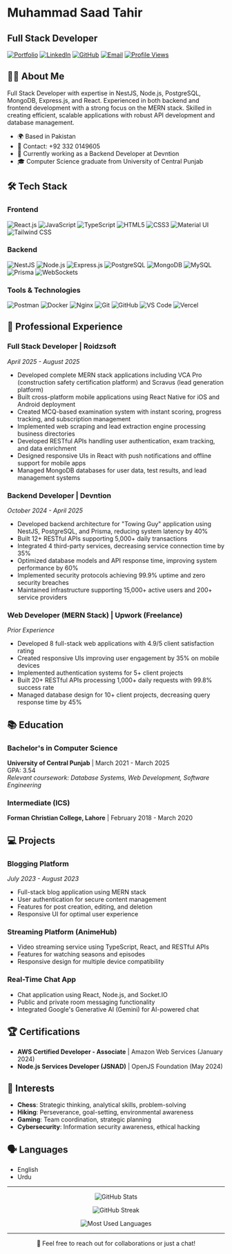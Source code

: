 # Muhammad Saad Tahir
## Full Stack Developer

[![Portfolio](https://img.shields.io/badge/Portfolio-Visit-brightgreen)](https://portfolio-eight-nu-90.vercel.app/)
[![LinkedIn](https://img.shields.io/badge/LinkedIn-Connect-blue)](https://linkedin.com/in/saadtahir69)
[![GitHub](https://img.shields.io/badge/GitHub-saadtahir995-black)](https://github.com/saadtahir995)
[![Email](https://img.shields.io/badge/Email-saadtahir5665%40gmail.com-red)](mailto:saadtahir5665@gmail.com)
[![Profile Views](https://komarev.com/ghpvc/?username=saadtahir995&color=blueviolet&style=flat)](https://github.com/saadtahir995)

## 👨‍💻 About Me

Full Stack Developer with expertise in NestJS, Node.js, PostgreSQL, MongoDB, Express.js, and React. Experienced in both backend and frontend development with a strong focus on the MERN stack. Skilled in creating efficient, scalable applications with robust API development and database management.

- 🌍 Based in Pakistan
- 📱 Contact: +92 332 0149605
- 💼 Currently working as a Backend Developer at Devntion
- 🎓 Computer Science graduate from University of Central Punjab

## 🛠️ Tech Stack

### Frontend
![React.js](https://img.shields.io/badge/React.js-61DAFB?style=flat&logo=react&logoColor=black)
![JavaScript](https://img.shields.io/badge/JavaScript-F7DF1E?style=flat&logo=javascript&logoColor=black)
![TypeScript](https://img.shields.io/badge/TypeScript-3178C6?style=flat&logo=typescript&logoColor=white)
![HTML5](https://img.shields.io/badge/HTML5-E34F26?style=flat&logo=html5&logoColor=white)
![CSS3](https://img.shields.io/badge/CSS3-1572B6?style=flat&logo=css3&logoColor=white)
![Material UI](https://img.shields.io/badge/Material_UI-0081CB?style=flat&logo=mui&logoColor=white)
![Tailwind CSS](https://img.shields.io/badge/Tailwind_CSS-38B2AC?style=flat&logo=tailwind-css&logoColor=white)

### Backend
![NestJS](https://img.shields.io/badge/NestJS-E0234E?style=flat&logo=nestjs&logoColor=white)
![Node.js](https://img.shields.io/badge/Node.js-339933?style=flat&logo=node.js&logoColor=white)
![Express.js](https://img.shields.io/badge/Express.js-000000?style=flat&logo=express&logoColor=white)
![PostgreSQL](https://img.shields.io/badge/PostgreSQL-336791?style=flat&logo=postgresql&logoColor=white)
![MongoDB](https://img.shields.io/badge/MongoDB-47A248?style=flat&logo=mongodb&logoColor=white)
![MySQL](https://img.shields.io/badge/MySQL-4479A1?style=flat&logo=mysql&logoColor=white)
![Prisma](https://img.shields.io/badge/Prisma-2D3748?style=flat&logo=prisma&logoColor=white)
![WebSockets](https://img.shields.io/badge/WebSockets-010101?style=flat&logo=socket.io&logoColor=white)

### Tools & Technologies
![Postman](https://img.shields.io/badge/Postman-FF6C37?style=flat&logo=postman&logoColor=white)
![Docker](https://img.shields.io/badge/Docker-2496ED?style=flat&logo=docker&logoColor=white)
![Nginx](https://img.shields.io/badge/Nginx-009639?style=flat&logo=nginx&logoColor=white)
![Git](https://img.shields.io/badge/Git-F05032?style=flat&logo=git&logoColor=white)
![GitHub](https://img.shields.io/badge/GitHub-181717?style=flat&logo=github&logoColor=white)
![VS Code](https://img.shields.io/badge/VS_Code-007ACC?style=flat&logo=visual-studio-code&logoColor=white)
![Vercel](https://img.shields.io/badge/Vercel-000000?style=flat&logo=vercel&logoColor=white)

## 🚀 Professional Experience

### Full Stack Developer | Roidzsoft
*April 2025 - August 2025*

- Developed complete MERN stack applications including VCA Pro (construction safety certification platform) and Scravus (lead generation platform)
- Built cross-platform mobile applications using React Native for iOS and Android deployment
- Created MCQ-based examination system with instant scoring, progress tracking, and subscription management
- Implemented web scraping and lead extraction engine processing business directories
- Developed RESTful APIs handling user authentication, exam tracking, and data enrichment
- Designed responsive UIs in React with push notifications and offline support for mobile apps
- Managed MongoDB databases for user data, test results, and lead management systems

### Backend Developer | Devntion
*October 2024 - April 2025*

- Developed backend architecture for "Towing Guy" application using NestJS, PostgreSQL, and Prisma, reducing system latency by 40%
- Built 12+ RESTful APIs supporting 5,000+ daily transactions
- Integrated 4 third-party services, decreasing service connection time by 35%
- Optimized database models and API response time, improving system performance by 60%
- Implemented security protocols achieving 99.9% uptime and zero security breaches
- Maintained infrastructure supporting 15,000+ active users and 200+ service providers

### Web Developer (MERN Stack) | Upwork (Freelance)
*Prior Experience*

- Developed 8 full-stack web applications with 4.9/5 client satisfaction rating
- Created responsive UIs improving user engagement by 35% on mobile devices
- Implemented authentication systems for 5+ client projects
- Built 20+ RESTful APIs processing 1,000+ daily requests with 99.8% success rate
- Managed database design for 10+ client projects, decreasing query response time by 45%

## 📚 Education

### Bachelor's in Computer Science
**University of Central Punjab** | March 2021 - March 2025  
GPA: 3.54  
*Relevant coursework: Database Systems, Web Development, Software Engineering*

### Intermediate (ICS)
**Forman Christian College, Lahore** | February 2018 - March 2020

## 💻 Projects

### Blogging Platform
*July 2023 - August 2023*
- Full-stack blog application using MERN stack
- User authentication for secure content management
- Features for post creation, editing, and deletion
- Responsive UI for optimal user experience

### Streaming Platform (AnimeHub)
- Video streaming service using TypeScript, React, and RESTful APIs
- Features for watching seasons and episodes
- Responsive design for multiple device compatibility

### Real-Time Chat App
- Chat application using React, Node.js, and Socket.IO
- Public and private room messaging functionality
- Integrated Google's Generative AI (Gemini) for AI-powered chat

## 🏆 Certifications

- **AWS Certified Developer - Associate** | Amazon Web Services (January 2024)
- **Node.js Services Developer (JSNAD)** | OpenJS Foundation (May 2024)

## 🌟 Interests

- **Chess**: Strategic thinking, analytical skills, problem-solving
- **Hiking**: Perseverance, goal-setting, environmental awareness
- **Gaming**: Team coordination, strategic planning
- **Cybersecurity**: Information security awareness, ethical hacking

## 🗣️ Languages

- English
- Urdu

---

<p align="center">
  <img src="https://github-readme-stats.vercel.app/api?username=saadtahir995&show_icons=true&theme=radical" alt="GitHub Stats" />
</p>

<p align="center">
  <img src="https://github-readme-streak-stats.herokuapp.com/?user=saadtahir995&theme=radical" alt="GitHub Streak" />
</p>

<p align="center">
  <img src="https://github-readme-stats.vercel.app/api/top-langs/?username=saadtahir995&layout=compact&theme=radical" alt="Most Used Languages" />
</p>

---

<p align="center">💬 Feel free to reach out for collaborations or just a chat!</p>
